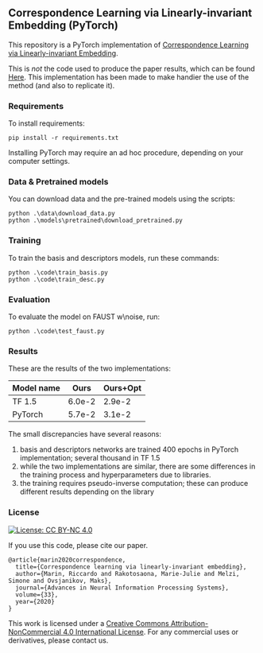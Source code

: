## Correspondence Learning via Linearly-invariant Embedding (PyTorch)

This repository is a PyTorch implementation of [Correspondence Learning via Linearly-invariant Embedding](https://arxiv.org/abs/2010.13136).

This is *not* the code used to produce the paper results, which can be found [Here](https://github.com/riccardomarin/Diff-FMaps).
This implementation has been made to make handier the use of the method (and also to replicate it).

### Requirements

To install requirements:

```setup
pip install -r requirements.txt
```
Installing PyTorch may require an ad hoc procedure, depending on your computer settings.

### Data & Pretrained models
You can download data and the pre-trained models using the scripts:
```
python .\data\download_data.py
python .\models\pretrained\download_pretrained.py
```

### Training

To train the basis and descriptors models, run these commands:

```train
python .\code\train_basis.py
python .\code\train_desc.py
```

### Evaluation

To evaluate the model on FAUST w\noise, run:

```eval
python .\code\test_faust.py
```

### Results

These are the results of the two implementations:

| Model name         | Ours            | Ours+Opt       |
| ------------------ |---------------- | -------------- |
| TF 1.5             |     6.0e-2      |      2.9e-2    |
| PyTorch            |     5.7e-2      |      3.1e-2    |

The small discrepancies have several reasons:
1) basis and descriptors networks are trained 400 epochs in PyTorch implementation; several thousand in TF 1.5
2) while the two implementations are similar, there are some differences in the training process and hyperparameters due to libraries.
3) the training requires pseudo-inverse computation; these can produce different results depending on the library

### License
[![License: CC BY-NC 4.0](https://img.shields.io/badge/License-CC%20BY--NC%204.0-lightgrey.svg)](https://creativecommons.org/licenses/by-nc/4.0/)

If you use this code, please cite our paper.

```
@article{marin2020correspondence,
  title={Correspondence learning via linearly-invariant embedding},
  author={Marin, Riccardo and Rakotosaona, Marie-Julie and Melzi, Simone and Ovsjanikov, Maks},
  journal={Advances in Neural Information Processing Systems},
  volume={33},
  year={2020}
}
```

This work is licensed under a [Creative Commons Attribution-NonCommercial 4.0 International License](http://creativecommons.org/licenses/by-nc/4.0/). 
For any commercial uses or derivatives, please contact us.
